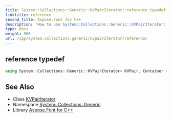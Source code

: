 ```yaml
---
title: System::Collections::Generic::KVPairIterator::reference typedef
linktitle: reference
second_title: Aspose.Font for C++
description: 'How to use System::Collections::Generic::KVPairIterator::reference typedef of System::Collections::Generic::KVPairIterator class in C++.'
type: docs
weight: 900
url: /cpp/system.collections.generic/kvpairiterator/reference/
---
```

## reference typedef




```cpp
using System::Collections::Generic::KVPairIterator< KVPair, Container >::reference =  value_type &
```

## See Also

* Class [KVPairIterator](../)
* Namespace [System::Collections::Generic](../../)
* Library [Aspose.Font for C++](../../../)
